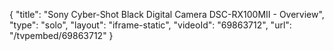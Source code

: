 {
    "title": "Sony Cyber-Shot Black Digital Camera DSC-RX100MII - Overview",
    "type": "solo",
    "layout": "iframe-static",
    "videoId": "69863712",
    "url": "\/tvpembed\/69863712"
}